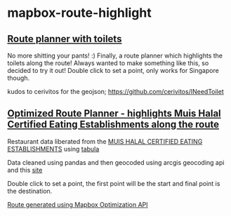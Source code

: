 # mapbox-route-highlight

## [Route planner with toilets](https://weirdyang.github.io/mapbox-route-highlight/toilet/index.html)  

No more shitting your pants! :) Finally, a route planner which highlights the toilets along the route!
Always wanted to make something like this, so decided to try it out! Double click to set a point, only works for Singapore though.

kudos to cerivitos for the geojson; https://github.com/cerivitos/INeedToilet

## [Optimized Route Planner - highlights Muis Halal Certified Eating Establishments along the route](https://weirdyang.github.io/mapbox-route-highlight/muis-halal/index.html)  
  
Restaurant data liberated from the [MUIS HALAL CERTIFIED EATING ESTABLISHMENTS](https://www.muis.gov.sg/-/media/Files/Halal/Documents/EE-List-5-Dec-18-v2.pdf) using [tabula](https://github.com/tabulapdf/tabula)  
  
Data cleaned using pandas and then geocoded using arcgis geocoding api and this [site](https://geocode.localfocus.nl/)  
  
Double click to set a point, the first point will be the start and final point is the destination.
  
[Route generated using Mapbox Optimization API](https://docs.mapbox.com/help/tutorials/optimization-api/)
 
